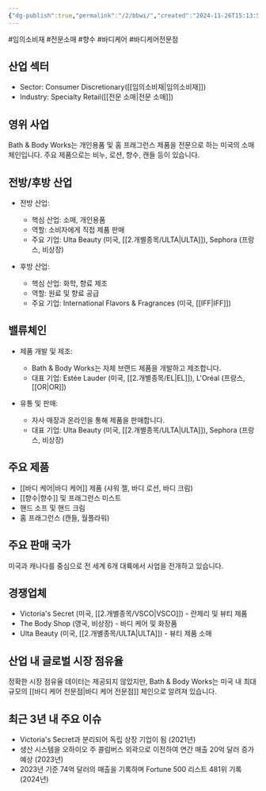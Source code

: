```yaml
---
{"dg-publish":true,"permalink":"/2/bbwi/","created":"2024-11-26T15:13:56.351+09:00","updated":"2025-06-03T20:05:57.902+09:00"}
---
```


#임의소비재 #전문소매 #향수 #바디케어 #바디케어전문점

## 산업 섹터

- Sector: Consumer Discretionary([[임의소비재\|임의소비재]])
- Industry: Specialty Retail([[전문 소매\|전문 소매]])

## 영위 사업

Bath & Body Works는 개인용품 및 홈 프래그런스 제품을 전문으로 하는 미국의 소매 체인입니다. 주요 제품으로는 비누, 로션, 향수, 캔들 등이 있습니다.

## 전방/후방 산업

- 전방 산업:
    
    - 핵심 산업: 소매, 개인용품
    - 역할: 소비자에게 직접 제품 판매
    - 주요 기업: Ulta Beauty (미국, [[2.개별종목/ULTA\|ULTA]]), Sephora (프랑스, 비상장)
    
- 후방 산업:
    
    - 핵심 산업: 화학, 향료 제조
    - 역할: 원료 및 향료 공급
    - 주요 기업: International Flavors & Fragrances (미국, [[IFF\|IFF]])
    

## 밸류체인

- 제품 개발 및 제조:
    
    - Bath & Body Works는 자체 브랜드 제품을 개발하고 제조합니다.
    - 대표 기업: Estée Lauder (미국, [[2.개별종목/EL\|EL]]), L'Oréal (프랑스, [[OR\|OR]])
    
- 유통 및 판매:
    
    - 자사 매장과 온라인을 통해 제품을 판매합니다.
    - 대표 기업: Ulta Beauty (미국, [[2.개별종목/ULTA\|ULTA]]), Sephora (프랑스, 비상장)
    

## 주요 제품

- [[바디 케어\|바디 케어]] 제품 (샤워 젤, 바디 로션, 바디 크림)
- [[향수\|향수]] 및 프래그런스 미스트
- 핸드 소프 및 핸드 크림
- 홈 프래그런스 (캔들, 월플라워)

## 주요 판매 국가

미국과 캐나다를 중심으로 전 세계 6개 대륙에서 사업을 전개하고 있습니다.

## 경쟁업체

- Victoria's Secret (미국, [[2.개별종목/VSCO\|VSCO]]) - 란제리 및 뷰티 제품
- The Body Shop (영국, 비상장) - 바디 케어 및 화장품
- Ulta Beauty (미국, [[2.개별종목/ULTA\|ULTA]]) - 뷰티 제품 소매

## 산업 내 글로벌 시장 점유율

정확한 시장 점유율 데이터는 제공되지 않았지만, Bath & Body Works는 미국 내 최대 규모의 [[바디 케어 전문점\|바디 케어 전문점]] 체인으로 알려져 있습니다.

## 최근 3년 내 주요 이슈

- Victoria's Secret과 분리되어 독립 상장 기업이 됨 (2021년)
- 생산 시스템을 오하이오 주 콜럼버스 외곽으로 이전하여 연간 매출 20억 달러 증가 예상 (2023년)
- 2023년 기준 74억 달러의 매출을 기록하며 Fortune 500 리스트 481위 기록 (2024년)